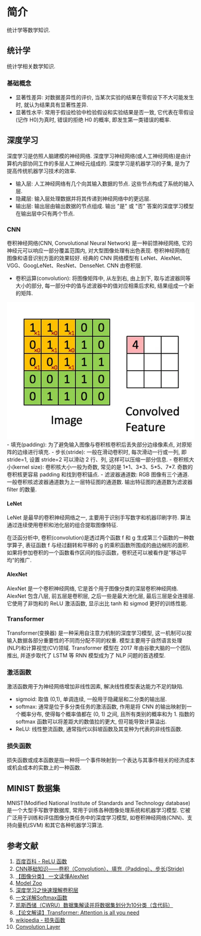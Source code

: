 # 简介
统计学等数学知识.

## 统计学
统计学相关数学知识.
### 基础概念
- 显著性差异: 对数据差异性的评价, 当某次实验的结果在零假设下不大可能发生时, 就认为结果具有显著性差异.
- 显著性水平: 常用于假设检验中检验假设和实验结果是否一致, 它代表在零假设(记作 H0)为真时, 错误的拒绝 H0 的概率, 即发生第一类错误的概率.

## 深度学习
深度学习是仿照人脑建模的神经网络. 深度学习神经网络(或人工神经网络)是由计算机内部协同工作的多层人工神经元组成的. 深度学习是机器学习的子集, 是为了提高传统机器学习技术的效率.
- 输入层: 人工神经网络有几个向其输入数据的节点. 这些节点构成了系统的输入层.
- 隐藏层: 输入层处理数据并将其传递到神经网络中的更远层.
- 输出层: 输出层由输出数据的节点组成. 输出 "是" 或 "否" 答案的深度学习模型在输出层中只有两个节点.

### CNN 
卷积神经网络(CNN, Convolutional Neural Network) 是一种前馈神经网络, 它的神经元可以响应一部分覆盖范围内, 对大型图像处理有出色表现. 卷积神经网络在图像和语音识别方面的效果较好. 经典的 CNN 网络模型有 LeNet、AlexNet、VGG、GoogLeNet、ResNet、DenseNet. CNN 由卷积层.
- 卷积运算(convolution): 将图像矩阵中, 从左到右, 由上到下, 取与滤波器同等大小的部分, 每一部分中的值与滤波器中的值对应相乘后求和, 结果组成一个新的矩阵.
<img src="../img/cnn_convolution.webp">
- 填充(padding): 为了避免输入图像与卷积核卷积后丢失部分边缘像素点, 对原矩阵的边缘进行填充.
- 步长(stride): 一般在滑动卷积时, 每次滑动一行或一列, 即 stride=1, 设置 stride=2 可以滑动 2 行、列, 这样可以压缩一部分信息.
- 卷积核大小(kernel size): 卷积核大小一般为奇数, 常见的是 1*1、3*3、5*5、7*7. 奇数的卷积核更容易 padding 和找到卷积锚点.
- 滤波器通道数: RGB 图像有三个通道. 一般卷积核滤波器通道数为上一层特征图的通道数. 输出特征图的通道数为滤波器 filter 的数量.

#### LeNet 
LeNet 是最早的卷积神经网络之一, 主要用于识别手写数字和机器印刷字符. 算法通过连续使用卷积和池化层的组合提取图像特征.

在泛函分析中, 卷积(convolution)是透过两个函数 f 和 g 生成第三个函数的一种数学算子, 表征函数 f 与经过翻转和平移的 g 的乘积函数所围成的曲边梯形的面积. 如果将参加卷积的一个函数看作区间的指示函数，卷积还可以被看作是”移动平均“的推广.

#### AlexNet
AlexNet 是一个卷积神经网络, 它是首个用于图像分类的深层卷积神经网络.
AlexNet 包含八层, 前五层是卷积层, 之后一些是最大池化层, 最后三层是全连接层. 它使用了非饱和的 ReLU 激活函数, 显示出比 tanh 和 sigmod 更好的训练性能.

### Transformer
Transformer(变换器) 是一种采用自注意力机制的深度学习模型, 这一机制可以按输入数据各部分重要性的不同而分配不同的权重. 模型主要用于自然语言处理(NLP)和计算视觉(CV)领域. Transformer 模型在 2017 年由谷歌大脑的一个团队推出, 并逐步取代了 LSTM 等 RNN 模型成为了 NLP 问题的首选模型.

### 激活函数
激活函数用于为神经网络增加非线性因素, 解决线性模型表达能力不足的缺陷.
- sigmoid: 取值 (0,1), 单调连续, 一般用于隐藏层和二分类的输出层.
- softmax: 通常是位于多分类任务的激活函数, 作用是将 CNN 的输出映射到一个概率分布, 使得每个概率值都在 (0, 1) 之间, 且所有类别的概率和为 1. 指数的 softmax 函数可以将差距大的数值拉的更大, 但可能导致计算溢出.
- ReLU: 线性整流函数, 通常指代以斜坡函数及其变种为代表的非线性函数.

### 损失函数
损失函数或成本函数是指一种将一个事件映射到一个表达与其事件相关的经济成本或机会成本的实数上的一种函数.

## MINIST 数据集
MNIST(Modified National Institute of Standards and Technology database)是一个大型手写数字数据库, 常用于训练各种图像处理系统和机器学习模型. 它被广泛用于训练和评估图像分类任务中的深度学习模型, 如卷积神经网络(CNN)、支持向量机(SVM) 和其它各种机器学习算法.

## 参考文献
1. [百度百科 - ReLU 函数](https://baike.baidu.com/item/ReLU%20函数/22689567)
2. [CNN基础知识——卷积（Convolution）、填充（Padding）、步长(Stride)](https://zhuanlan.zhihu.com/p/77471866)
3. [【图像分类】 一文读懂AlexNet](https://juejin.cn/post/7012922205965287432)
4. [Model Zoo](https://github.com/BVLC/caffe/wiki/Model-zoo)
5. [深度学习之快速理解卷积层](https://zhuanlan.zhihu.com/p/59917842)
6. [一文详解Softmax函数](https://zhuanlan.zhihu.com/p/105722023)
7. [凯斯西储（CWRU）数据集解读并将数据集划分为10分类（含代码）](https://zhuanlan.zhihu.com/p/437791143)
8. [【论文解读】Transformer: Attention is all you need](https://zhuanlan.zhihu.com/p/343751830)
9. [wikipedia - 损失函数](https://zh.wikipedia.org/zh-cn/损失函数)
10. [Convolution Layer](https://caffe.berkeleyvision.org/tutorial/layers/convolution.html)